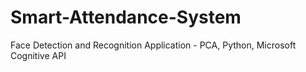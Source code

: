 # Smart-Attendance-System
Face Detection and Recognition Application - PCA, Python, Microsoft Cognitive API
